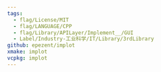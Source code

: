 ```yaml
---
tags:
  - flag/License/MIT
  - flag/LANGUAGE/CPP
  - flag/Library/APILayer/Implement__/GUI
  - Label/Industry-工业科学/IT/Library/3rdLibrary
github: epezent/implot
xmake: implot
vcpkg: implot
---
```

